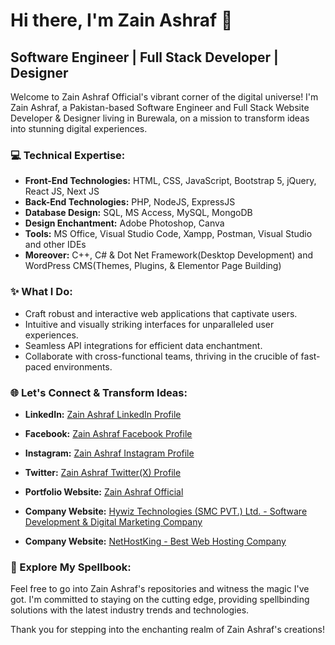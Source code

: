 # Hi there, I'm Zain Ashraf 👋

## Software Engineer | Full Stack Developer | Designer

Welcome to Zain Ashraf Official's vibrant corner of the digital universe! I'm Zain Ashraf, a Pakistan-based Software Engineer and Full Stack Website Developer & Designer living in Burewala, on a mission to transform ideas into stunning digital experiences.

### 💻 Technical Expertise:

- **Front-End Technologies:** HTML, CSS, JavaScript, Bootstrap 5, jQuery, React JS, Next JS
- **Back-End Technologies:** PHP, NodeJS, ExpressJS
- **Database Design:** SQL, MS Access, MySQL, MongoDB
- **Design Enchantment:** Adobe Photoshop, Canva
- **Tools:** MS Office, Visual Studio Code, Xampp, Postman, Visual Studio and other IDEs
- **Moreover:** C++, C# & Dot Net Framework(Desktop Development) and WordPress CMS(Themes, Plugins, & Elementor Page Building)

### ✨ What I Do:

- Craft robust and interactive web applications that captivate users.
- Intuitive and visually striking interfaces for unparalleled user experiences.
- Seamless API integrations for efficient data enchantment.
- Collaborate with cross-functional teams, thriving in the crucible of fast-paced environments.

### 🌐 Let's Connect & Transform Ideas:

- **LinkedIn:** [Zain Ashraf LinkedIn Profile](https://www.linkedin.com/in/zainashrafofficial)
- **Facebook:** [Zain Ashraf Facebook Profile](https://www.facebook.com/in/zainashraf259)
- **Instagram:** [Zain Ashraf Instagram Profile](https://www.instagram.com/in/zainashraf259)
- **Twitter:** [Zain Ashraf Twitter(X) Profile](https://www.x.com/zainashraf259)

- **Portfolio Website:** [Zain Ashraf Official](https://zainashrafofficial.com)
- **Company Website:** [Hywiz Technologies (SMC PVT.) Ltd. - Software Development & Digital Marketing Company](https://hywiz.com/)
- **Company Website:** [NetHostKing - Best Web Hosting Company](https://nethostking.com)

### 🚀 Explore My Spellbook:

Feel free to go into Zain Ashraf's repositories and witness the magic I've got. I'm committed to staying on the cutting edge, providing spellbinding solutions with the latest industry trends and technologies.

Thank you for stepping into the enchanting realm of Zain Ashraf's creations!
